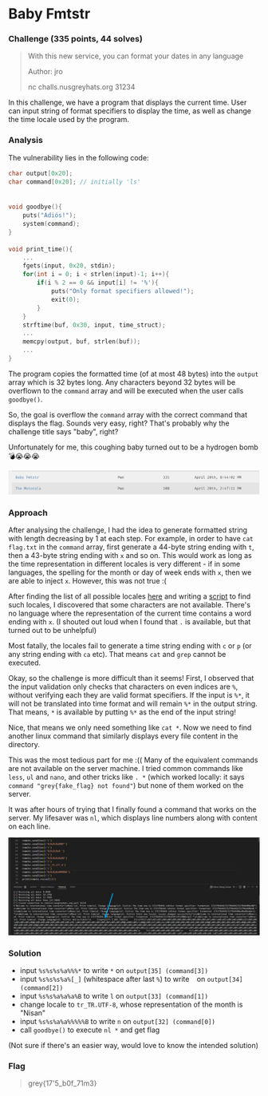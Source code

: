 <h1> Baby Fmtstr </h1>

### Challenge (335 points, 44 solves)

> With this new service, you can format your dates in any language
>
> Author: jro
>
> nc challs.nusgreyhats.org 31234

In this challenge, we have a program that displays the current time. User can input string of format specifiers to display the time, as well as change the time locale used by the program.

<h3>Analysis </h3>

The vulnerability lies in the following code:

```c
char output[0x20];
char command[0x20]; // initially 'ls'


void goodbye(){
    puts("Adiós!");
    system(command);
}

void print_time(){
    ...
	fgets(input, 0x20, stdin);
    for(int i = 0; i < strlen(input)-1; i++){
        if(i % 2 == 0 && input[i] != '%'){
            puts("Only format specifiers allowed!");
            exit(0);
        }
    }
    strftime(buf, 0x30, input, time_struct);
    ...
    memcpy(output, buf, strlen(buf));
    ...
}
```

The program copies the formatted time (of at most 48 bytes) into the `output` array which is 32 bytes long. Any characters beyond 32 bytes will be overflown to the `command` array and will be executed when the user calls `goodbye()`.

So, the goal is overflow the `command` array with the correct command that displays the flag. Sounds very easy, right? That's probably why the challenge title says "baby", right?

Unfortunately for me, this coughing baby turned out to be a hydrogen bomb :bomb::sob::sob::sob:

![I-took-6-hours-on-this](time.png)

<h3>Approach</h3>

After analysing the challenge, I had the idea to generate formatted string with length decreasing by 1 at each step. For example, in order to have `cat flag.txt` in the `command` array, first generate a 44-byte string ending with `t`, then a 43-byte string ending with `x` and so on. This would work as long as the time representation in different locales is very different - if in some languages, the spelling for the month or day of week ends with `x`, then we are able to inject `x`. However, this was not true :(

After finding the list of all possible locales [here](https://docs.oracle.com/cd/E23824_01/html/E26033/glset.html) and writing a [script](find_locale.py) to find such locales, I discovered that some characters are not available. There's no language where the representation of the current time contains a word ending with `x`. (I shouted out loud when I found that `.` is available, but that turned out to be unhelpful)

Most fatally, the locales fail to generate a time string ending with `c` or `p` (or any string ending with `ca` etc). That means `cat` and `grep` cannot be executed.

Okay, so the challenge is more difficult than it seems! First, I observed that the input validation only checks that characters on even indices are `%`, without verifying each they are valid format specifiers. If the input is `%*`, it will not be translated into time format and will remain `%*` in the output string. That means, `*` is available by putting `%*` as the end of the input string!

Nice, that means we only need something like `cat *`. Now we need to find another linux command that similarly displays every file content in the directory.

This was the most tedious part for me :(( Many of the equivalent commands are not available on the server machine. I tried common commands like `less`, `ul` and `nano`, and other tricks like `. *` (which worked locally: it says `command "grey{fake_flag} not found"`) but none of them worked on the server.

It was after hours of trying that I finally found a command that works on the server. My lifesaver was `nl`, which displays line numbers along with content on each line.

![attack](attack.png)

 <h3>Solution</h3>

- input `%s%s%s%a%%%*` to write `*` on `output[35] (command[3])`
- input `%s%s%s%a%[_]` (whitespace after last `%`) to write ` ` on `output[34] (command[2])`
- input `%s%s%a%a%a%B` to write `l` on `output[33] (command[1])`
- change locale to `tr_TR.UTF-8`, whose representation of the month is "Nisan"
- input `%s%s%a%a%%%%%B` to write `n` on `output[32] (command[0])`
- call `goodbye()` to execute `nl *` and get flag

(Not sure if there's an easier way, would love to know the intended solution)

<h3>Flag</h3>

> grey{17'5_b0f_71m3}